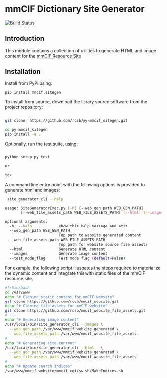 # mmCIF Dictionary Site Generator

[![Build Status](https://dev.azure.com/rcsb/RCSB%20PDB%20Python%20Projects/_apis/build/status/rcsb.py-mmcif_sitegen?branchName=dev-20201227)](https://dev.azure.com/rcsb/RCSB%20PDB%20Python%20Projects/_build/latest?definitionId=30&branchName=dev-20201227)

## Introduction

This module contains a collection of utilities to generate HTML and image
content for the [mmCIF Resource Site](mmcif.wwpdb.org)

## Installation

Install from PyPi using:

```bash
pip install mmcif.sitegen
```

To install from source, download the library source software from the project repository:

```bash

git clone  https://github.com/rcsb/py-mmcif_sitegen.git

cd py-mmcif_sitegen
pip install -e .

```

Optionally, run the test suite, using:

```bash

python setup.py test

or

tox

```

A command line entry point with the following options is provided to generate html and images:

```bash
 site_generator_cli --help

usage: SiteGeneratorExec.py [-h] [--web_gen_path WEB_GEN_PATH]
       [--web_file_assets_path WEB_FILE_ASSETS_PATH] [--html] [--images] [--test_mode_flag]

optional arguments:
  -h, --help            show this help message and exit
  --web_gen_path WEB_GEN_PATH
                        Top path to website generated content
  --web_file_assets_path WEB_FILE_ASSETS_PATH
                        Top path for website source file assests
  --html                Generate HTML content
  --images              Generate image content
  --test_mode_flag      Test mode flag (default=False)

```

For example, the following script illustrates the steps required to
materialize the dynamic content and integrate this with static files
of the mmCIF resource site.

```bash
#!/bin/bash
cd /var/www
echo "# Cloning static content for mmCIF website"
git clone https://github.com/rcsb/mmcif_website.git
echo "# Cloning file assets for mmCIF website"
git clone https://github.com/rcsb/mmcif_website_file_assets.git
# ---
echo "# Generating image content"
/usr/local/bin/site_generator_cli --images \
  --web_gen_path /var/www/mmcif_website_generated \
  --web_file_assets_path /var/www/mmcif_website_file_assets
#
echo "# Generating site content"
/usr/local/bin/site_generator_cli --html   \
  --web_gen_path /var/www/mmcif_website_generated \
  --web_file_assets_path /var/www/mmcif_website_file_assets
#
echo "# Update search indices"
/var/www/mmcif_website/mmcif_cgi/swish/MakeIndices.sh
```